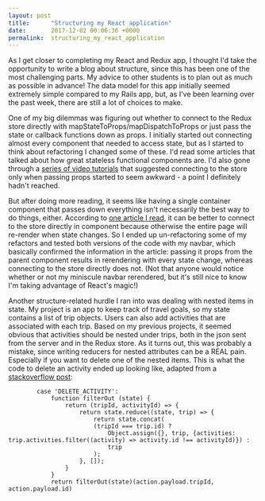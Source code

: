 ```yaml
---
layout: post
title:      "Structuring my React application"
date:       2017-12-02 00:06:36 +0000
permalink:  structuring_my_react_application
---
```



As I get closer to completing my React and Redux app, I thought I'd take the opportunity to write a blog about structure, since this has been one of the most challenging parts. My advice to other students is to plan out as much as possible in advance! The data model for this app initially seemed extremely simple compared to my Rails app, but, as I've been learning over the past week, there are still a lot of choices to make.

One of my big dilemmas was figuring out whether to connect to the Redux store directly with mapStateToProps/mapDispatchToProps or just pass the state or callback functions down as props. I initially started out connecting almost every component that needed to access state, but as I started to think about refactoring I changed some of these. I'd read some articles that talked about how great stateless functional components are. I'd also gone through a [series of video tutorials](https://www.youtube.com/watch?v=MhkGQAoc7bc&list=PLoYCgNOIyGABj2GQSlDRjgvXtqfDxKm5b) that suggested connecting to the store only when passing props started to seem awkward - a point I definitely hadn't reached.

But after doing more reading, it seems like having a single container component that passes down everything isn't necessarily the best way to do things, either. According to [one article I read](https://medium.com/dailyjs/quick-redux-tips-for-connecting-your-react-components-e08da72f5b3), it can be better to connect to the store directly in component because otherwise the entire page will re-render when state changes. So I ended up un-refactoring some of my refactors and tested both versions of the code with my navbar, which basically confirmed the information in the article: passing it props from the parent component results in rerendering with every state change, whereas connecting to the store directly does not. (Not that anyone would notice whether or not my miniscule navbar rerendered, but it's still nice to know I'm taking advantage of React's magic!)

Another structure-related hurdle I ran into was dealing with nested items in state. My project is an app to keep track of travel goals, so my state contains a list of trip objects. Users can also add activities that are associated with each trip. Based on my previous projects, it seemed obvious that activities should be nested under trips, both in the json sent from the server and in the Redux store. As it turns out, this was probably a mistake, since writing reducers for nested attributes can be a REAL pain. Especially if you want to delete one of the nested items. This is what the code to delete an activity ended up looking like, adapted from a [stackoverflow post](https://stackoverflow.com/questions/35342355/remove-data-from-nested-objects-without-mutating):

```
        case 'DELETE_ACTIVITY':
            function filterOut (state) {
                return (tripId, activityId) => {
                    return state.reduce((state, trip) => {
                        return state.concat(
                        (tripId === trip.id) ?
                            Object.assign({}, trip, {activities: trip.activities.filter((activity) => activity.id !== activityId)}) :
                            trip
                        );
                    }, []);
                }
            }
            return filterOut(state)(action.payload.tripId, action.payload.id)
```

